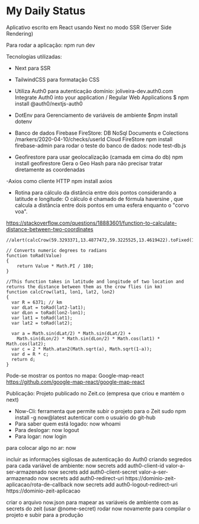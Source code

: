 # My Daily Status
Aplicativo escrito em React usando Next no modo SSR (Server Side Rendering)

Para rodar a aplicação: npm run dev

Tecnologias utilizadas:
- Next para SSR

- TailwindCSS para formatação CSS

- Utiliza Auth0 para autenticação
  domínio: joliveira-dev.auth0.com
  Integrate Auth0 into your application / Regular Web Applications
  $ npm install @auth0/nextjs-auth0
  
- DotEnv para Gerenciamento de variáveis de ambiente
  $npm install dotenv
  
- Banco de dados Firebase 
  FireStore: DB NoSql Documents e Colections
  /markers/2020-04-10/checks/userId
  Cloud FireStore
  npm install firebase-admin
  para rodar o teste do banco de dados: 
  node test-db.js
  
- Geofirestore para usar geolocalização (camada em cima do db)
  npm install geofirestore
  Gera o Geo Hash para não precisar tratar diretamente as coordenadas
  
 -Axios como cliente HTTP
  npm install axios

- Rotina para cálculo da distância entre dois pontos considerando a latitude e longitude:
O cálculo é chamado de fórmula haversine , que calcula a distância entre dois pontos em uma esfera enquanto o "corvo voa".

https://stackoverflow.com/questions/18883601/function-to-calculate-distance-between-two-coordinates

    //alert(calcCrow(59.3293371,13.4877472,59.3225525,13.4619422).toFixed(1));

    // Converts numeric degrees to radians
    function toRad(Value) 
    {
        return Value * Math.PI / 180;
    }

    //This function takes in latitude and longitude of two location and returns the distance between them as the crow flies (in km)
    function calcCrow(lat1, lon1, lat2, lon2) 
    {
      var R = 6371; // km
      var dLat = toRad(lat2-lat1);
      var dLon = toRad(lon2-lon1);
      var lat1 = toRad(lat1);
      var lat2 = toRad(lat2);

      var a = Math.sin(dLat/2) * Math.sin(dLat/2) +
        Math.sin(dLon/2) * Math.sin(dLon/2) * Math.cos(lat1) * Math.cos(lat2); 
      var c = 2 * Math.atan2(Math.sqrt(a), Math.sqrt(1-a)); 
      var d = R * c;
      return d;
    }

Pode-se mostrar os pontos no mapa: Google-map-react
https://github.com/google-map-react/google-map-react

Publicação:
Projeto publicado no Zeit.co (empresa que criou e mantém o next)

- Now-Cli: ferramenta que permite subir o projeto para o Zeit
sudo npm install -g now@latest
autenticar com o usuário do git-hub
- Para saber quem está logado:
now whoami
- Para deslogar:
now logout
- Para logar:
now login

para colocar algo no ar:
now 

incluir as informações sigilosas de autenticação do Auth0 criando segredos para cada variável de ambiente:
now secrets add auth0-client-id valor-a-ser-armazenado
now secrets add auth0-client-secret valor-a-ser-armazenado
now secrets add auth0-redirect-uri https://dominio-zeit-aplicacao/rota-de-callback
now secrets add auth0-logout-redirect-uri https://dominio-zeit-aplicacao

criar o arquivo now.json para mapear as variáveis de ambiente com as secrets do zeit (usar @nome-secret)
rodar now novamente para compilar o projeto e subir para a produção


